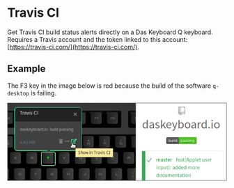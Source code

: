 # Travis CI

Get Travis CI build status alerts directly on a Das Keyboard Q keyboard. Requires a Travis account
and the token linked to this account: [https://travis-ci.com/](https://travis-ci.com/).

## Example

The F3 key in the image below is red because the build of the software `q-desktop` is failing.

![Travis CI on a Das Keybaord Q](assets/image.png "Das Keyboard Travis CI applet")